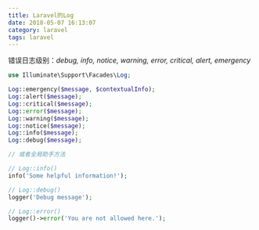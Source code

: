 ```yaml
---
title: Laravel的Log
date: 2018-05-07 16:13:07
category: laravel
tags: laravel
---
```

错误日志级别：_debug, info, notice, warning, error, critical, alert, emergency_
```php
use Illuminate\Support\Facades\Log;

Log::emergency($message, $contextualInfo);
Log::alert($message);
Log::critical($message);
Log::error($message);
Log::warning($message);
Log::notice($message);
Log::info($message);
Log::debug($message);

// 或者全局助手方法

// Log::info()
info('Some helpful information!');

// Log::debug()
logger('Debug message');

// Log::error()
logger()->error('You are not allowed here.');
```